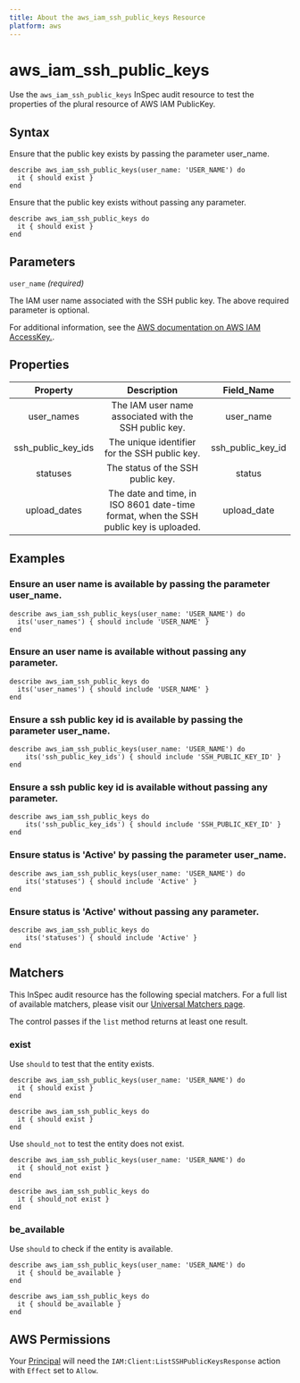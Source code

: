```yaml
---
title: About the aws_iam_ssh_public_keys Resource
platform: aws
---
```


# aws_iam_ssh_public_keys

Use the `aws_iam_ssh_public_keys` InSpec audit resource to test the properties of the plural resource of AWS IAM PublicKey.

## Syntax

Ensure that the public key exists by passing the parameter user_name.

    describe aws_iam_ssh_public_keys(user_name: 'USER_NAME') do
      it { should exist }
    end

Ensure that the public key exists without passing any parameter.

    describe aws_iam_ssh_public_keys do
      it { should exist }
    end

## Parameters

`user_name` _(required)_ 

The IAM user name associated with the SSH public key. The above required parameter is optional.

For additional information, see the [AWS documentation on AWS IAM AccessKey.](https://docs.aws.amazon.com/AWSCloudFormation/latest/UserGuide/aws-properties-iam-accesskey.html).

## Properties

| Property           | Description                                           | Field_Name        |
| :----------------: | :---------------------------------------------------: | :---------------: |
| user_names         | The IAM user name associated with the SSH public key. | user_name         |
| ssh_public_key_ids | The unique identifier for the SSH public key.         | ssh_public_key_id |
| statuses           | The status of the SSH public key.                     | status            |
| upload_dates       | The date and time, in ISO 8601 date-time format, when the SSH public key is uploaded. | upload_date |

## Examples

### Ensure an user name is available by passing the parameter user_name.

    describe aws_iam_ssh_public_keys(user_name: 'USER_NAME') do
      its('user_names') { should include 'USER_NAME' }
    end

### Ensure an user name is available without passing any parameter.

    describe aws_iam_ssh_public_keys do
      its('user_names') { should include 'USER_NAME' }
    end

### Ensure a ssh public key id is available by passing the parameter user_name.

    describe aws_iam_ssh_public_keys(user_name: 'USER_NAME') do
        its('ssh_public_key_ids') { should include 'SSH_PUBLIC_KEY_ID' }
    end

### Ensure a ssh public key id is available without passing any parameter.

    describe aws_iam_ssh_public_keys do
        its('ssh_public_key_ids') { should include 'SSH_PUBLIC_KEY_ID' }
    end

### Ensure status is 'Active' by passing the parameter user_name.

    describe aws_iam_ssh_public_keys(user_name: 'USER_NAME') do
        its('statuses') { should include 'Active' }
    end

### Ensure status is 'Active' without passing any parameter.

    describe aws_iam_ssh_public_keys do
        its('statuses') { should include 'Active' }
    end

## Matchers

This InSpec audit resource has the following special matchers. For a full list of available matchers, please visit our [Universal Matchers page](https://www.inspec.io/docs/reference/matchers/).

The control passes if the `list` method returns at least one result.

### exist

Use `should` to test that the entity exists.

    describe aws_iam_ssh_public_keys(user_name: 'USER_NAME') do
      it { should exist }
    end

    describe aws_iam_ssh_public_keys do
      it { should exist }
    end

Use `should_not` to test the entity does not exist.

    describe aws_iam_ssh_public_keys(user_name: 'USER_NAME') do
      it { should_not exist }
    end

    describe aws_iam_ssh_public_keys do
      it { should_not exist }
    end

### be_available

Use `should` to check if the entity is available.

    describe aws_iam_ssh_public_keys(user_name: 'USER_NAME') do
      it { should be_available }
    end

    describe aws_iam_ssh_public_keys do
      it { should be_available }
    end

## AWS Permissions

Your [Principal](https://docs.aws.amazon.com/IAM/latest/UserGuide/intro-structure.html#intro-structure-principal) will need the `IAM:Client:ListSSHPublicKeysResponse` action with `Effect` set to `Allow`.
